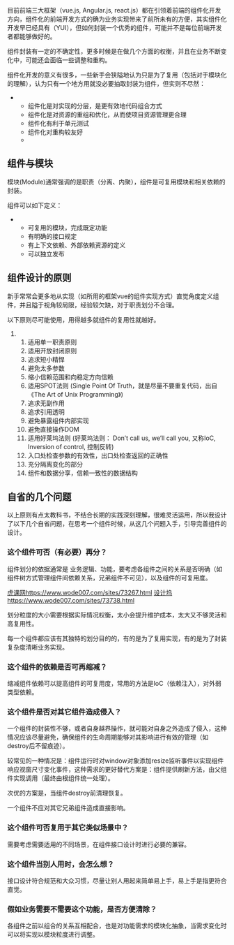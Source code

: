 目前前端三大框架（vue.js, Angular.js, react.js）都在引领着前端的组件化开发方向，组件化的前端开发方式的确为业务实现带来了前所未有的方便，其实组件化开发早已经具有（YUI），但如何封装一个优秀的组件，可能并不是每位前端开发者都能够做好的。

组件封装有一定的不确定性，更多时候是在做几个方面的权衡，并且在业务不断变化中，可能还会面临一些调整和重构。

组件化开发的意义有很多，一些新手会狭隘地认为只是为了复用（包括对于模块化的理解），认为只有一个地方用就没必要抽取封装为组件，但实则不尽然：

- - 组件化是对实现的分层，是更有效地代码组合方式
  - 组件化是对资源的重组和优化，从而使项目资源管理更合理
  - 组件化有利于单元测试
  - 组件化对重构较友好
  - 

## 组件与模块

模块(Module)通常强调的是职责（分离、内聚），组件是可复用模块和相关依赖的封装。

 

组件可以如下定义：

- - 可复用的模块，完成既定功能
  - 有明确的接口规定
  - 有上下文依赖、外部依赖资源的定义
  - 可以独立发布

## 组件设计的原则

新手常常会更多地从实现（如所用的框架vue的组件实现方式）直觉角度定义组件，并且隘于视角较局限，经验较欠缺，对于职责划分不合理。

 

以下原则尽可能使用，用得越多就组件的复用性就越好。

1. 1. 适用单一职责原则
   2. 适用开放封闭原则
   3. 追求短小精悍
   4. 避免太多参数
   5. 缩小信赖范围和向稳定方向信赖
   6. 适用SPOT法则 (Single Point Of Truth，就是尽量不要重复代码，出自《The Art of Unix Programming》)
   7. 追求无副作用
   8. 追求引用透明
   9. 避免暴露组件内部实现
   10. 避免直接操作DOM
   11. 适用好莱坞法则 (好莱坞法则： Don’t call us, we’ll call you, 又称IoC, Inversion of control, 控制反转)
   12. 入口处检查参数的有效性，出口处检查返回的正确性
   13. 充分隔离变化的部分
   14. 组件和数据分享，信赖一致性的数据结构

## 自省的几个问题

以上原则有点太教科书，不结合长期的实践深刻理解，很难灵活运用，所以我设计了以下几个自省问题，在思考一个组件时候，从这几个问题入手，引导完善组件的设计。

 

### 这个组件可否（有必要）再分？

组件划分的依据通常是 业务逻辑、功能，要考虑各组件之间的关系是否明确（如组件树方式管理组件间依赖关系，兄弟组件不可见），以及组件的可复用度。

[虎课网](https://www.wode007.com/sites/73267.html)https://www.wode007.com/sites/73267.html [设计坞](https://www.wode007.com/sites/73738.html)https://www.wode007.com/sites/73738.html

划分粒度的大小需要根据实际情况权衡，太小会提升维护成本，太大又不够灵活和高复用性。

每一个组件都应该有其独特的划分目的的，有的是为了复用实现，有的是为了封装复杂度清晰业务实现。

### 这个组件的依赖是否可再缩减？

缩减组件依赖可以提高组件的可复用度，常用的方法是IoC（依赖注入），对外弱类型依赖。

### 这个组件是否对其它组件造成侵入？

一个组件的封装性不够，或者自身越界操作，就可能对自身之外造成了侵入，这种情况应该尽量避免，确保组件的生命周期能够对其影响进行有效的管理（如destroy后不留痕迹）。

较常见的一种情况是：组件运行时对window对象添加resize监听事件以实现组件响应视窗尺寸变化事件，这种需求的更好替代方案是：组件提供刷新方法，由父组件实现调用（最终由根组件统一处理）。

次优的方案是，当组件destroy前清理恢复。

一个组件不应对其它兄弟组件造成直接影响。

### 这个组件可否复用于其它类似场景中？

需要考虑需要适用的不同场景，在组件接口设计时进行必要的兼容。

### 这个组件当别人用时，会怎么想？

接口设计符合规范和大众习惯，尽量让别人用起来简单易上手，易上手是指更符合直觉。

### 假如业务需要不需要这个功能，是否方便清除？

各组件之前以组合的关系互相配合，也是对功能需求的模块化抽象，当需求变化时可以将实现以模块粒度进行调整。